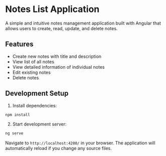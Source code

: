 # Notes List Application

A simple and intuitive notes management application built with Angular that allows users to create, read, update, and delete notes.

## Features

- Create new notes with title and description
- View list of all notes
- View detailed information of individual notes
- Edit existing notes
- Delete notes

## Development Setup

1. Install dependencies:
```bash
npm install
```

2. Start development server:
```bash
ng serve
```

Navigate to `http://localhost:4200/` in your browser. The application will automatically reload if you change any source files.

